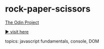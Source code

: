# rock-paper-scissors
[The Odin Project](https://www.theodinproject.com/)

[:arrow_forward: visit here](https://andrij-kolomijec.github.io/rock-paper-scissors/)

topics: javascript fundamentals, console, DOM